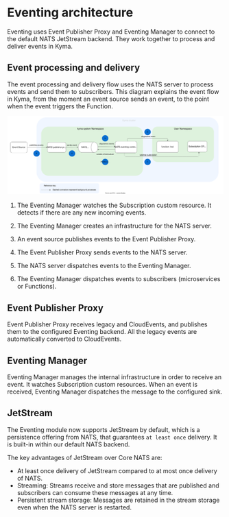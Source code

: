# Eventing architecture

Eventing uses Event Publisher Proxy and Eventing Manager to connect to the default NATS JetStream backend. They work together to process and deliver events in Kyma.

## Event processing and delivery

The event processing and delivery flow uses the NATS server to process events and send them to subscribers.
This diagram explains the event flow in Kyma, from the moment an event source sends an event, to the point when the event triggers the Function.

![Eventing flow](../assets/evnt-architecture.svg)

1. The Eventing Manager watches the Subscription custom resource. It detects if there are any new incoming events.

2. The Eventing Manager creates an infrastructure for the NATS server.

3. An event source publishes events to the Event Publisher Proxy.

4. The Event Publisher Proxy sends events to the NATS server.

5. The NATS server dispatches events to the Eventing Manager.

6. The Eventing Manager dispatches events to subscribers (microservices or Functions).

## Event Publisher Proxy

Event Publisher Proxy receives legacy and CloudEvents, and publishes them to the configured Eventing backend. All the legacy events are automatically converted to CloudEvents.

## Eventing Manager

Eventing Manager manages the internal infrastructure in order to receive an event. It watches Subscription custom resources. When an event is received, Eventing Manager dispatches the message to the configured sink.

## JetStream

The Eventing module now supports JetStream by default, which is a persistence offering from NATS, that guarantees `at least once` delivery. It is built-in within our default NATS backend.

The key advantages of JetStream over Core NATS are:

- At least once delivery of JetStream compared to at most once delivery of NATS.
- Streaming: Streams receive and store messages that are published and subscribers can consume these messages at any time.
- Persistent stream storage: Messages are retained in the stream storage even when the NATS server is restarted.
